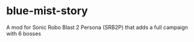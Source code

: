 # blue-mist-story
A mod for Sonic Robo Blast 2 Persona (SRB2P) that adds a full campaign with 6 bosses
